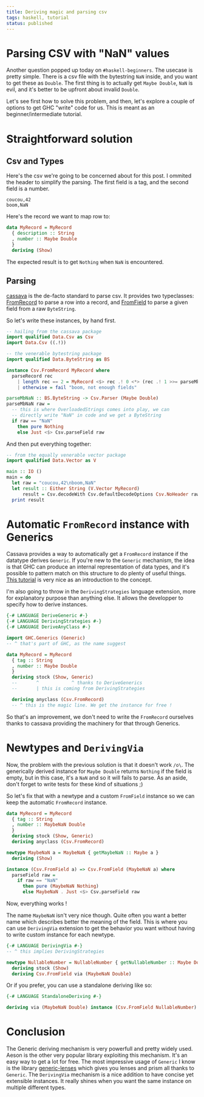 ```yaml
---
title: Deriving magic and parsing csv
tags: haskell, tutorial
status: published
---
```


# Parsing CSV with "NaN" values

Another question popped up today on `#haskell-beginners`. The usecase is pretty simple.
There is a csv file with the bytestring `NaN` inside, and you want to get these as `Double`.
The first thing is to actually get `Maybe Double`, `NaN` is evil, and it's better to be upfront
about invalid `Double`.

Let's see first how to solve this problem, and then, let's explore a couple of options to get GHC
"write" code for us. This is meant as an beginner/intermediate tutorial.

# Straightforward solution

## Csv and Types

Here's the csv we're going to be concerned about for this post. I ommited the header to simplify the
parsing. The first field is a tag, and the second field is a number.

```
coucou,42
boom,NaN
```


Here's the record we want to map row to:

```haskell
data MyRecord = MyRecord
  { description :: String
  , number :: Maybe Double
  }
  deriving (Show)
```

The expected result is to get `Nothing` when `NaN` is encountered.

## Parsing

[cassava](https://hackage.haskell.org/package/cassava) is the de-facto standard to parse csv. It provides
two typeclasses: [FromRecord](https://hackage.haskell.org/package/cassava-0.5.2.0/docs/Data-Csv.html#t:FromRecord) to parse a row into a record, and [FromField](https://hackage.haskell.org/package/cassava-0.5.2.0/docs/Data-Csv.html#t:FromField) to parse a given field from a raw `ByteString`.

So let's write these instances, by hand first.

```haskell
-- hailing from the cassava package
import qualified Data.Csv as Csv
import Data.Csv ((.!))

-- the venerable bytestring package
import qualified Data.ByteString as BS

instance Csv.FromRecord MyRecord where
  parseRecord rec
    | length rec == 2 = MyRecord <$> rec .! 0 <*> (rec .! 1 >>= parseMbNaN)
    | otherwise = fail "boom, not enough fields"

parseMbNaN :: BS.ByteString -> Csv.Parser (Maybe Double)
parseMbNaN raw =
  -- this is where OverloadedStrings comes into play, we can
  -- directly write "NaN" in code and we get a ByteString
  if raw == "NaN"
    then pure Nothing
    else Just <$> Csv.parseField raw
```

And then put everything together:

```haskell
-- from the equally venerable vector package
import qualified Data.Vector as V

main :: IO ()
main = do
  let raw = "coucou,42\nboom,NaN"
  let result :: Either String (V.Vector MyRecord)
      result = Csv.decodeWith Csv.defaultDecodeOptions Csv.NoHeader raw
  print result
```

# Automatic `FromRecord` instance with Generics

Cassava provides a way to automatically get a `FromRecord` instance if the datatype
derives `Generic`. If you're new to the `Generic` mechanism, the idea is that GHC can
produce an internal representation of data types, and it's possible to pattern match on
this structure to do plenty of useful things. [This tutorial](https://www.stackbuilders.com/tutorials/haskell/generics/) is very nice as an introduction to the concept.

I'm also going to throw in the `DerivingStrategies` language extension,
more for explanatory purpose than anything else. It allows the developper to specify
how to derive instances.

```haskell
{-# LANGUAGE DeriveGeneric #-}
{-# LANGUAGE DerivingStrategies #-}
{-# LANGUAGE DeriveAnyClass #-}

import GHC.Generics (Generic)
-- ^ that's part of GHC, as the name suggest

data MyRecord = MyRecord
  { tag :: String
  , number :: Maybe Double
  }
  deriving stock (Show, Generic)
  --       ^            ^ thanks to DeriveGenerics
  --       | this is coming from DerivingStrategies

  deriving anyclass (Csv.FromRecord)
  -- ^ this is the magic line. We get the instance for free !
```

So that's an improvement, we don't need to write the `FromRecord` ourselves thanks
to cassava providing the machinery for that through Generics.

# Newtypes and `DerivingVia`

Now, the problem with the previous solution is that it doesn't work `/o\`.
The generically derived instance for `Maybe Double` returns `Nothing` if the field is empty,
but in this case, it's a `NaN` and so it will fails to parse. As an aside, don't forget to
write tests for these kind of situations ;)

So let's fix that with a newtype and a custom `FromField` instance so we can keep the automatic
`FromRecord` instance.

```haskell
data MyRecord = MyRecord
  { tag :: String
  , number :: MaybeNaN Double
  }
  deriving stock (Show, Generic)
  deriving anyclass (Csv.FromRecord)

newtype MaybeNaN a = MaybeNaN { getMaybeNaN :: Maybe a }
  deriving (Show)

instance (Csv.FromField a) => Csv.FromField (MaybeNaN a) where
  parseField raw =
    if raw == "NaN"
      then pure (MaybeNaN Nothing)
      else MaybeNaN . Just <$> Csv.parseField raw
```

Now, everything works !

The name `MaybeNaN` isn't very nice though. Quite often you want a better name which
describes better the meaning of the field. This is where you can use `DerivingVia` extension
to get the behavior you want without having to write custom instance for each newtype.

```haskell
{-# LANGUAGE DerivingVia #-}
-- ^ this implies DerivingStrategies

newtype NullableNumber = NullableNumber { getNullableNumber :: Maybe Double }
  deriving stock (Show)
  deriving Csv.FromField via (MaybeNaN Double)
```

Or if you prefer, you can use a standalone deriving like so:
```haskell
{-# LANGUAGE StandaloneDeriving #-}

deriving via (MaybeNaN Double) instance (Csv.FromField NullableNumber)
```

# Conclusion

The Generic deriving mechanism is very powerfull and pretty widely used. Aeson is the other
very popular library exploiting this mechanism. It's an easy way to get a lot for free.
The most impressive usage of `Generic` I know is the library [generic-lenses](https://hackage.haskell.org/package/generic-lens) which gives you lenses and prism all thanks to `Generic`.
The `DerivingVia` mechanism is a nice addition to have concise yet extensible instances. It really
shines when you want the same instance on multiple different types.

